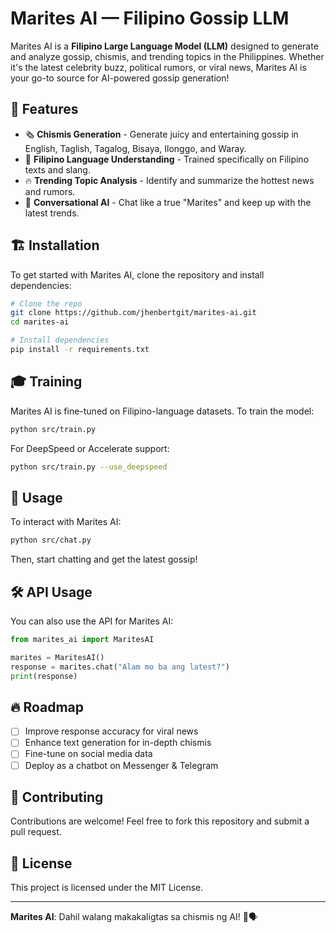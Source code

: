 # Marites AI — Filipino Gossip LLM

Marites AI is a **Filipino Large Language Model (LLM)** designed to generate and analyze gossip, chismis, and trending topics in the Philippines. Whether it's the latest celebrity buzz, political rumors, or viral news, Marites AI is your go-to source for AI-powered gossip generation!

## 🚀 Features

- 🗞 **Chismis Generation** - Generate juicy and entertaining gossip in English, Taglish, Tagalog, Bisaya, Ilonggo, and Waray.
- 🤖 **Filipino Language Understanding** - Trained specifically on Filipino texts and slang.
- 🔥 **Trending Topic Analysis** - Identify and summarize the hottest news and rumors.
- 💬 **Conversational AI** - Chat like a true "Marites" and keep up with the latest trends.

## 🏗️ Installation

To get started with Marites AI, clone the repository and install dependencies:

```sh
# Clone the repo
git clone https://github.com/jhenbertgit/marites-ai.git
cd marites-ai

# Install dependencies
pip install -r requirements.txt
```

## 🎓 Training

Marites AI is fine-tuned on Filipino-language datasets. To train the model:

```sh
python src/train.py
```

For DeepSpeed or Accelerate support:

```sh
python src/train.py --use_deepspeed
```

## 🤖 Usage

To interact with Marites AI:

```sh
python src/chat.py
```

Then, start chatting and get the latest gossip!

## 🛠️ API Usage

You can also use the API for Marites AI:

```python
from marites_ai import MaritesAI

marites = MaritesAI()
response = marites.chat("Alam mo ba ang latest?")
print(response)
```

## 🔥 Roadmap

- [ ] Improve response accuracy for viral news
- [ ] Enhance text generation for in-depth chismis
- [ ] Fine-tune on social media data
- [ ] Deploy as a chatbot on Messenger & Telegram

## 🤝 Contributing

Contributions are welcome! Feel free to fork this repository and submit a pull request.

## 📜 License

This project is licensed under the MIT License.

---

**Marites AI**: Dahil walang makakaligtas sa chismis ng AI! 🧐🗣️

